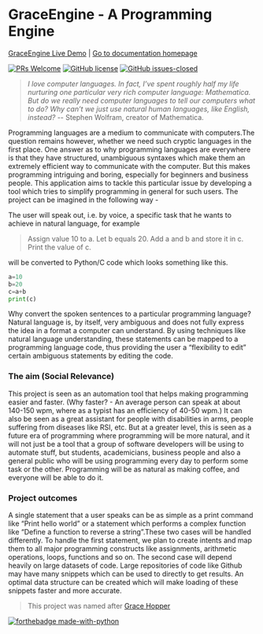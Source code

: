 # GraceEngine - A Programming Engine 

[GraceEngine Live Demo](grace-nlp.herokuapp.com) | [Go to documentation homepage](https://kb-studios.github.io/programming-engine/)

[![PRs Welcome](https://img.shields.io/badge/PRs-welcome-brightgreen.svg?style=flat-square)](http://makeapullrequest.com)
[![GitHub license](https://img.shields.io/github/license/kb-studios/programming-engine.svg)](https://github.com/kb-studios/programming-engine/blob/master/LICENSE)
[![GitHub issues-closed](https://img.shields.io/github/issues-closed/kb-studios/programming-engine.svg)](https://github.com/kb-studios/programming-engine/issues?q=is%3Aissue+is%3Aclosed)

> *I love computer languages. In fact, I’ve spent roughly half my life nurturing one particular very rich computer language: Mathematica. But do we really need computer languages to tell our computers what to do? Why can’t we just use natural human languages, like English, instead?*
> -- Stephen Wolfram, creator of Mathematica.

Programming languages are a medium to communicate with computers.The question remains however, whether we need such cryptic languages in the first place. One answer as to why programming languages are everywhere is that they have structured, unambiguous syntaxes which make them an extremely efficient way to communicate with the computer. But this makes programming intriguing and boring, especially for beginners and business people. This application aims to tackle this particular issue by developing a tool which tries to simplify programming in general for such users. The project can be imagined in the following way - 

The user will speak out, i.e. by voice, a specific task that he wants to achieve in natural language, for example

> Assign value 10 to a. Let b equals 20. Add a and b and store it in c. Print the value of c.

will be converted to Python/C code which looks something like this. 

```python
a=10
b=20
c=a+b
print(c)
```

Why convert the spoken sentences to a particular programming language? Natural language is, by itself, very ambiguous and does not fully express the idea in a format a computer can understand. By using techniques like natural language understanding, these statements can be mapped to a programming language code, thus providing the user a “flexibility to edit” certain ambiguous statements by editing the code.

### The aim (Social Relevance)
This project is seen as an automation tool that helps making programming easier and faster. (Why faster? - An average person can speak at about 140-150 wpm, where as a typist has an efficiency of 40-50 wpm.) It can also be seen as a great assistant for people with disabilities in arms, people suffering from diseases like RSI, etc. But at a greater level, this is seen as a future era of programming where programming will be more natural, and it will not just be a tool that a group of software developers will be using to automate stuff, but students, academicians, business people and also a general public who will be using programming every day to perform some task or the other. Programming will be as natural as making coffee, and everyone will be able to do it.

### Project outcomes
A single statement that a user speaks can be as simple as a print command like “Print hello world” or a statement which performs a complex function like “Define a function to reverse a string”.These two cases will be handled differently. To handle the first statement, we plan to create intents and map them to all major programming constructs like assignments, arithmetic operations, loops, functions and so on. The second case will depend heavily on large datasets of code. Large repositories of code like Github may have many snippets which can be used to directly to get results. An optimal data structure can be created which will make loading of these snippets faster and more accurate.

> This project was named after [Grace Hopper](https://en.wikipedia.org/wiki/Grace_Hopper)

[![forthebadge made-with-python](http://ForTheBadge.com/images/badges/made-with-python.svg)](https://www.python.org/)

